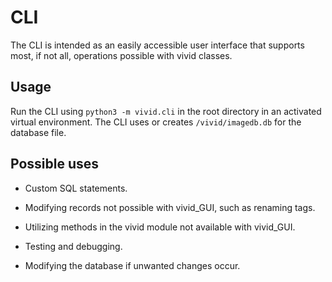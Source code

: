 # CLI

The CLI is intended as an easily accessible user interface that supports most, if not all, operations possible with vivid classes.

## Usage

Run the CLI using `python3 -m vivid.cli` in the root directory in an activated virtual environment. The CLI uses or creates `/vivid/imagedb.db` for the database file.

## Possible uses

- Custom SQL statements.

- Modifying records not possible with vivid_GUI, such as renaming tags.

- Utilizing methods in the vivid module not available with vivid_GUI.

- Testing and debugging.

- Modifying the database if unwanted changes occur.
